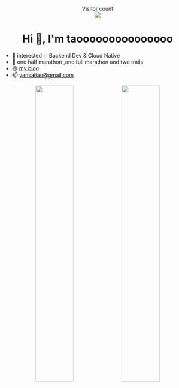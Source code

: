 <p align="center"> 
  Visitor count<br>
  <img src="https://profile-counter.glitch.me/Forrest-Tao/count.svg" />
</p>

<h1 align="center"> Hi 👋, I'm taooooooooooooooo </h1>

- :orange_book: interested in Backend Dev & Cloud Native
- 🏃 one half marathon ,one full marathon and two trails
- 😄 [my blog](https://www.taooooooooooooooo.top/about)
- 📫 yansaitao@gmail.com

<p align="center">
  <!-- GitHub Stats -->
  <img width="45%" src="https://github-read-state.vercel.app/api?username=Forrest-Tao&show_icons=true&hide_border=true&show=reviews&hide_title=true&hide=contribs" />
  
  
  <!-- Streak Stats -->
  <img width="45%" src="https://streak-stats.demolab.com?user=GoSimplicity&theme=transparent&date_format=%5BY.%5Dn.j&hide_border=true" />
</p>


